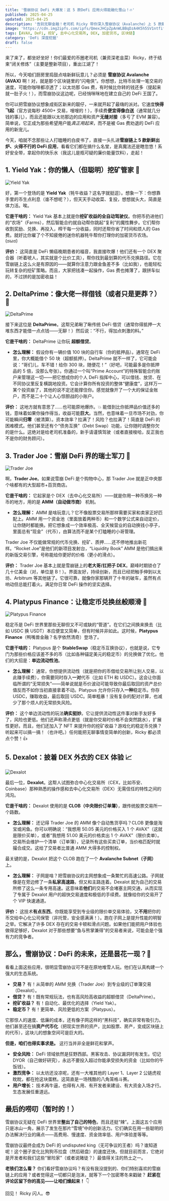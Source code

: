 ```yaml
---
title: '雪崩协议 DeFi 大爆发：这 5 款DeFi 应用火得能融化雪山！🔥'
published: 2025-04-25
updated: 2025-04-25
description: '告别无聊金融！老司机 Ricky 带你深入雪崩协议（Avalanche）上 5 款颠覆性的 DeFi 应用，看看它们怎么帮你“搞钱”（或者搞事情）。跟上节奏，一起发财（或者先吃土）！🍞'
image: 'https://cdn.img2ipfs.com/ipfs/QmexJHCpZpAnWLBBqDzA4K5h5SV1ntfifvjdMLps5AGsHx?filename=20250425232815750.png'
tags: [AVAX, DeFi, 挖矿, 去中心化交易所, DEX, 加密货币, 区块链]
category: 'DeFi 深度挖掘'
draft: false
---
```


来了来了，都坐好坐好！你们最爱的币圈老司机（兼资深老韭菜）Ricky，终于结束“闭关修炼”（主要是整新项目），重出江湖了！

所以，今天咱们厨房里捣鼓点啥新鲜玩意儿？必须是 **雪崩协议 Avalanche (AVAX)** 啊！对，就是那个区块链里的“闪电侠”。你想想，比特币处理一笔交易的速度，可能你咖啡都凉透了；以太坊那 Gas 费，有时候比你转的钱还多（提起来就一肚子火！），而雪崩协议这边呢，已经悄咪咪地在建立自己的 DeFi 王国了。

你可以把雪崩协议想象成街区新来的靓仔，一来就开起了最嗨的派对。它速度**快得飞起**（官方说每秒 4500+ 交易，嗖嗖的！），手续费**便宜得像白送**（通常就几分钱的事儿），而且还能跟以太坊那边的应用和资产**无缝对接**（多亏了 EVM 兼容）。简单说，它正成为那些希望用户能*真正用起来*，而不是被 Gas 费劝退的 DeFi 应用的新宠儿。

今天，咱就不念那些让人打瞌睡的白皮书了，直接一头扎进**雪崩链上 5 款新鲜出炉、火得不行的 DeFi 应用**，看看它们都在搞什么名堂，是真魔法还是瞎忽悠！系好安全带，拿起你的快乐水（我这儿是瓶可疑的廉价能量饮料），走起！

## 1. Yield Yak：你的懒人（但聪明）挖矿管家 🐃

![Yield Yak](https://cdn.img2ipfs.com/ipfs/QmdBj6Rp3wryxnSs9vei3Mpq8uJEQ1whqSWicuoy848BCk?filename=20250425233247480.png)

好，第一个登场的是 **Yield Yak**（牦牛收益？这名字就挺逗）。想象一下：你想靠手里的币生点利息（谁不想呢？），但天天手动收菜、复投，想想就头大，简直是体力活。唉。

**它是干啥的：** Yield Yak 基本上就是你**挖矿收益的全自动驾驶仪**。你把币扔进他们的“农场”（Farms），然后智能合约就自动帮你跳起“复利”的魔性舞步。它们帮你收割奖励、兑换、再投入，榨干每一分收益，同时还帮你省了时间和烦人的 Gas 费。就好比你雇了个不知疲倦的迷你机器牦牛帮你打理你的加密货币农场。 (ಡωಡ)

**评价：** 这简直是 DeFi 懒癌晚期患者的福音，我直接吹爆！他们还有一个 DEX 聚合器（听着唬人，其实就是个比价工具），帮你找到最划算的代币兑换路径。它在雪崩链上这么火是有原因的——就算你注意力跟金鱼差不多（比如我），也能轻松玩转复杂的挖矿策略。而且，大家把钱凑一起操作，Gas 费也摊薄了，跟拼车似的，不过拼的是加密收益！

## 2. DeltaPrime：像大佬一样借钱（或者只是更莽？）🧐

![DeltaPrime](https://cdn.img2ipfs.com/ipfs/QmTcHxppL3udPzr8TnVCpBbpzYjG4LbpD1Y2ShESn1iiMZ?filename=20250425233642679.png)

接下来这位是 **DeltaPrime**。这帮兄弟瞅了瞅传统 DeFi 借贷（通常你得抵押一大堆东西才能借一点点钱——无聊！）然后说：“不行，得加点刺激的料。”

**它是干啥的：** DeltaPrime 让你玩 **超额借贷**。

* **怎么理解：** 假设你有一辆价值 100 块的自行车（你的抵押品）。通常在 DeFi 里，你大概能借个 50 块（超额抵押）。DeltaPrime 就不一样了，它可能会说：“哥们儿，车不错！给你 300 块，随便花！”（好吧，可能最多是你抵押品的 5 倍，没那么夸张）。你通过一个叫“Prime Account”的特殊智能合约账户来管理这一切——把它想成你的个人 DeFi 指挥中心，可以借钱、放贷、在不同协议里反复横跳地投资。它会计算你所有投资的整体“健康度”，这样万一某个投资崩了，其他的说不定还能撑住你。感觉就像开了一个大的保证金账户，而不是二十个让人心惊胆战的小账户。

**评价：** 这地方就有意思了……也可能原地爆炸。💥 能借到比你抵押品价值还多的钱，意味着如果你操作得当，收益可能**巨大**。当然，也意味着一旦市场不对劲，你可能瞬间**归零**（被清算）。资本效率？拉满了！风险？也拉满了！简直是 DeFi 的困难模式。他们甚至还有个“债务互换”（Debt Swap）功能，让你随时调整你欠的是什么。这绝对是给老司机准备的，新手请谨慎驾驶（或者直接梭哈，反正我也不是你的财务顾问）。

## 3. Trader Joe：雪崩 DeFi 界的瑞士军刀 🔪

![Trader Joe](https://cdn.img2ipfs.com/ipfs/QmTcHxppL3udPzr8TnVCpBbpzYjG4LbpD1Y2ShESn1iiMZ?filename=20250425233642679.png)

啊，**Trader Joe**。如果说雪崩 DeFi 是个购物中心，那 Trader Joe 就是正中央那个啥都有的大型超市+百货商店。

**它是干啥的：** 它起家是个 DEX（去中心化交易所）——就是你用一种币换另一种币的地方，用的是 **AMM（自动做市商）** 机制。

* **怎么理解：** AMM 是啥玩意儿？它不像股票交易所那样需要买家和卖家正好匹配上。AMM 用一个资金池（里面放着两种币）和一个数学公式来自动定价，让你随时都能换。把它想象成一个效率极高、全天候营业的自动换钱小亭子，里面总有“现金”（代币），由算法而不是某个打瞌睡的小哥管理。

Trader Joe 不仅能做常规的代币兑换、挖矿、质押……还不停地推出新花样。“Rocket Joe”是他们的新项目发射台，“Liquidity Book” AMM 是他们搞出来的新版交易引擎，号称能给你更好的价格（更小的滑点）。

**评价：** Trader Joe 基本上就是雪崩链上的**老大哥/扛把子 DEX**。巅峰时期锁仓了几十亿美金（对，单位是 B！）。界面友好，持续创新，而且已经把触手伸到以太坊、Arbitrum 等其他链了。它很可靠，就像你家那辆开了十年的破车，虽然有点响动但总能打着火。满足你日常 DeFi 操作的坚实选择。

## 4. Platypus Finance：让稳定币兑换丝般顺滑 🦆

![Platypus Finance](https://cdn.img2ipfs.com/ipfs/QmdfBY1NjdqNiMHmfgDVYEk4QX7Gj1KLMyW4V3uvYGUfL8?filename=20250425233822043.png)

稳定币是 DeFi 世界里那些无聊但又不可或缺的“管道”。在它们之间换来换去（比如 USDC 换 USDT）本应便宜又简单，但有时候并非如此。这时候，**Platypus Finance**（鸭嘴兽金融？名字依然清奇）登场了。

**它是干啥的：** Platypus 是个 **StableSwap**（稳定币互换协议），也就是说，它专门为那些价格应该差不多的币（比如各种锚定美元的稳定币）的兑换做了优化。他们的大招是：**单边流动性池**。

* **怎么理解：** 通常，你想提供流动性（就是把你的币借给交易所让别人交易，以此赚手续费），你需要同时存入**一对**代币（比如 ETH 和 USDC）。这会让你面临所谓的“无常损失”——简单说就是币价波动可能导致你最后取回的资产总价值反而不如你当初直接拿着不动。Platypus 允许你只存入**一种**稳定币。你存 USDC，赚取收益，最后取回 USDC。简单粗暴！没有复杂的配对计算，也减少了那个烦人的无常损失风险。

**评价：** 这个单边流动性的玩法**确实挺妙**。它让提供流动性这件事对新手友好多了，风险也更低。他们还声称滑点更低（就是你交易时价格不会突然跳水），扩展性更好。而且，他们还加入了 NFT 来提升你的挖矿收益？游戏化的稳定币兑换？听起来可以搞一搞！（也许吧。）任何能把无聊事情变简单的创新，Ricky 都必须点个赞！👍

## 5. Dexalot：披着 DEX 外衣的 CEX 体验 📈

![Dexalot](https://cdn.img2ipfs.com/ipfs/QmTcHxppL3udPzr8TnVCpBbpzYjG4LbpD1Y2ShESn1iiMZ?filename=20250425233642679.png)

最后一位，**Dexalot**。这帮人试图弥合中心化交易所（CEX，比如币安、Coinbase）那种熟悉的操作感和去中心化交易所（DEX）无需信任的特性之间的鸿沟。

**它是干啥的：** Dexalot 使用的是 **CLOB（中央限价订单簿）**，跟传统股票交易所一个路数。

* **怎么理解：** 还记得 Trader Joe 的 AMM 像个自动售货亭吗？CLOB 更像是淘宝或闲鱼。你可以明确说：“我想用 50.05 美元的价格买入 1 个 AVAX”（这就是限价买单），或者“我想用 51.00 美元的价格卖出 1 个 AVAX”（限价卖单）。交易所会维护一个清单（订单簿），记录所有这些买卖订单，当价格匹配时就撮合成交。这给了交易者比普通 AMM 大得多的控制权。

最关键的是，Dexalot 把这个 CLOB 跑在了一个 **Avalanche Subnet（子网）** 上。

* **怎么理解：** 子网是啥？把雪崩协议的主网想象成一条繁忙的高速公路。子网就像是在旁边修了一条**私家高速路**，但又和主路连着。Dexalot 就为自己的交易所修了这么一条专用高速。这意味着**他们**的交易不会堵塞主网交通，从而实现了专属于 Dexalot 用户的超快交易速度和极低的手续费。就像给你的交易开了个 VIP 快速通道。

**评价：** 这技术**有点东西**。你既能享受到专业级的限价单交易体验，又**不用**把你的币交给中心化公司保管（非托管，安全感满满！）。跑在子网上是提升性能的明智之举。它解决了许多 DEX 存在的交易卡顿和滑点问题。如果他们能把用户体验也做得足够好，Dexalot 对于那些想要“鱼与熊掌兼得”的交易者来说，可能会是个强有力的竞争者。

## 那么，雪崩协议：DeFi 的未来，还是昙花一现？🤔

看看上面这些应用，很明显雪崩协议可不是在原地堆雪人玩。他们在认真构建一个强大的生态系统。

* **交易？** 有！从简单的 AMM 兑换（Trader Joe）到专业级的订单簿交易（Dexalot）。
* **借贷？** 有！既有常规玩法，也有高风险高收益的超额借贷（DeltaPrime）。
* **挖矿收益？** 有！自动化、最优化的选择（Yield Yak）。
* **稳定币？** 有！更简单、风险更低的方案（Platypus）。

它那惊人的速度、低廉的成本，还有像子网这样的“黑科技”，确实非常有吸引力。他们甚至还在搞**资产代币化**（把现实世界的资产，比如股票、房产，变成区块链上的代币），这块儿的想象空间可是巨大的。

**但是，咱们也得实事求是。** 这行当并非全是鲜花和掌声。

* **安全风险：** DeFi 领域依然是狂野西部。黑客攻击、协议漏洞时有发生。切记 DYOR（自己做好研究），永远不要投入超过你能承受损失的资金（比如你的午饭钱）。
* **激烈竞争：** 以太坊还没凉呢，还有一大堆其他的 Layer 1、Layer 2 公链虎视眈眈，都在抢这块蛋糕。这简直是一场残酷的八角笼格斗赛。
* **用户增长：** 技术再牛逼，也得有人用、有开发者来建设、有大资金入场才行。生态发展任重道远。

## 最后的唠叨（暂时的！）

雪崩协议无疑在 DeFi 世界里**整出了自己的特色**，而且还挺“辣”。上面这五个应用只是冰山一角，展示了发生在那片“雪境”中的创新活力。它们确实在用一些聪明的办法解决行业的痛点——高费用、慢速度、资金效率低、用户体验差等等。

雪崩协议最终会成为 DeFi 的 undisputed king（无可争议的王者）吗？谁知道呢！这个圈子变化比狗狗币拉盘（然后砸盘）的速度还快。但就目前而言，它绝对是开发者和我们这些“冒险家”（或者说赌徒？）最值得关注的热土之一。

**老铁们怎么看？** 你们看好雪崩协议吗？有没有我没提到的、你们特别喜欢的雪崩链上的应用？或者觉得这一切都只是泡沫，就等下一个加密寒冬来戳破？ **赶紧在评论区留下你的高见——让咱们燥起来！** 👇

回见！
Ricky 闪人。😎
